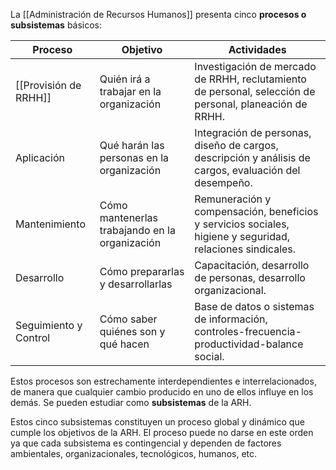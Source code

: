 La [[Administración de Recursos Humanos]] presenta cinco **procesos o subsistemas** básicos:

| **Proceso**           | **Objetivo**                                   | **Actividades**                                                                                           |
| --------------------- | ---------------------------------------------- | --------------------------------------------------------------------------------------------------------- |
| [[Provisión de RRHH]] | Quién irá a trabajar en la organización        | Investigación de mercado de RRHH, reclutamiento de personal, selección de personal, planeación de RRHH.   |
| Aplicación            | Qué harán las personas en la organización      | Integración de personas, diseño de cargos, descripción y análisis de cargos, evaluación del desempeño.    |
| Mantenimiento         | Cómo mantenerlas trabajando en la organización | Remuneración y compensación, beneficios y servicios sociales, higiene y seguridad, relaciones sindicales. |
| Desarrollo            | Cómo prepararlas y desarrollarlas              | Capacitación, desarrollo de personas, desarrollo organizacional.                                          |
| Seguimiento y Control | Cómo saber quiénes son y qué hacen             | Base de datos o sistemas de información, controles-frecuencia-productividad-balance social.               |

Estos procesos son estrechamente interdependientes e interrelacionados, de manera que cualquier cambio producido en uno de ellos influye en los demás. Se pueden estudiar como **subsistemas** de la ARH.

Estos cinco subsistemas constituyen un proceso global y dinámico que cumple los objetivos de la ARH. El proceso puede no darse en este orden ya que cada subsistema es contingencial y dependen de factores ambientales, organizacionales, tecnológicos, humanos, etc.
